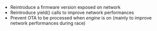  - Reintroduce a firmware version exposed on network
 - Reintroduce yield() calls to improve network performances
 - Prevent OTA to be processed when _engine_ is on (mainly to improve network performances during race)

